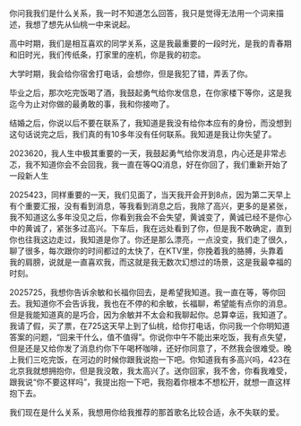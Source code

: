 
  你问我我们是什么关系，我一时不知道怎么回答，我只是觉得无法用一个词来描述，我想了想先从仙桃一中来说起。
  
  高中时期，我们是相互喜欢的同学关系，这是我最重要的一段时光，是我的青春期和旧时光，我们传纸条，打家里的座机，你是我的初恋。
  
  大学时期，我会给你宿舍打电话，会想你，但是我犯了错，弄丢了你。
  
  毕业之后，那次吃完饭喝了酒，我鼓起勇气给你发信息，在你家楼下等你，这是我迄今为止对你做的最勇敢的事，我和你接吻了。
  
  结婚之后，你说以后不要在联系了，我知道是我没有给你本应有的身份，而没想到这句话说完之后，我们真的有10多年没有任何联系。我知道是我让你失望了。
  
  2023620，我人生中极其重要的一天，我鼓起勇气给你发消息，内心还是非常忐忑，我不知道你会不会回我，我一直在等QQ消息，好在你回了，我们重新开始了一段新人生
  
  2025423，同样重要的一天，我们见面了，当天我开会开到8点，因为第二天早上有个重要汇报，没有看到消息，等我看到消息之后，我除了高兴，更多的是紧张，我不知道这么多年没见之后，你看到我会不会失望，黄诚变了，黄诚已经不是你心中的黄诚了，紧张多过高兴。下车后，我在远处看到了你，但是我不敢确定，直到你也往我这边走过，我知道是你了。你还是那么漂亮，一点没变，我们走了很久，聊了很多，每次跟你的时间都过的太快了，在KTV里，你挽着我的胳膊，头靠着我的肩膀，说就是一直喜欢我，而这就是我无数次幻想过的场景，这是我最幸福的时刻。
  
  2025725，我想你告诉余敏和长福你回去，是希望我知道。我一直在等，等你回去。我知道你不会告诉我，我也在不停的和余敏，长福聊，希望能有点你的消息。但是我能知道真的是巧合，因为余敏并不太会和我聊起你。总算幸运，我知道了。我请了假，买了票，在725这天早上到了仙桃，给你打电话，你问我一个你明知道答案的问题，“回来干什么，值不值得”。你说你中午不能出来吃饭，我有点失望，但是还是又给你发了消息约你下午喝杯咖啡，还好你同意了，不然我会很难受。晚上我们三吃完饭，在河边的时候你跟我说抱一下吧。你知道我有多高兴吗，423在北京我就想拥抱你，但是我没敢，我太高兴了。送你回家，我不舍，你看我难受，跟我说“你不要这样吗”，我提出抱一下吧，我抱着你根本不想松开，就想一直这样抱下去。

我们现在是什么关系，我想用你给我推荐的那首歌名比较合适，永不失联的爱。
